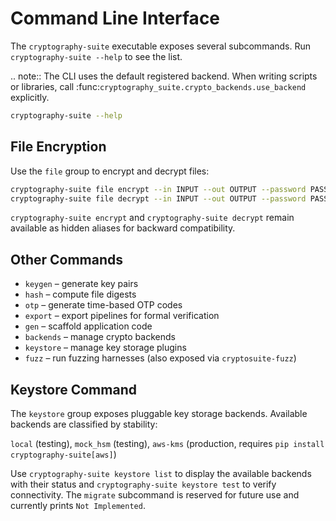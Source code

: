 # Command Line Interface

The ``cryptography-suite`` executable exposes several subcommands. Run
``cryptography-suite --help`` to see the list.

.. note::
   The CLI uses the default registered backend. When writing scripts or
   libraries, call :func:`cryptography_suite.crypto_backends.use_backend`
   explicitly.

```bash
cryptography-suite --help
```

## File Encryption

Use the ``file`` group to encrypt and decrypt files:

```bash
cryptography-suite file encrypt --in INPUT --out OUTPUT --password PASS
cryptography-suite file decrypt --in INPUT --out OUTPUT --password PASS
```

`cryptography-suite encrypt` and `cryptography-suite decrypt` remain available
as hidden aliases for backward compatibility.

## Other Commands

- ``keygen`` – generate key pairs
- ``hash`` – compute file digests
- ``otp`` – generate time-based OTP codes
- ``export`` – export pipelines for formal verification
- ``gen`` – scaffold application code
- ``backends`` – manage crypto backends
- ``keystore`` – manage key storage plugins
- ``fuzz`` – run fuzzing harnesses (also exposed via ``cryptosuite-fuzz``)

## Keystore Command

The ``keystore`` group exposes pluggable key storage backends.  Available
backends are classified by stability:

``local`` (testing), ``mock_hsm`` (testing), ``aws-kms`` (production,
requires ``pip install cryptography-suite[aws]``)

Use ``cryptography-suite keystore list`` to display the available backends
with their status and ``cryptography-suite keystore test`` to verify
connectivity.  The ``migrate`` subcommand is reserved for future use and
currently prints ``Not Implemented``.
